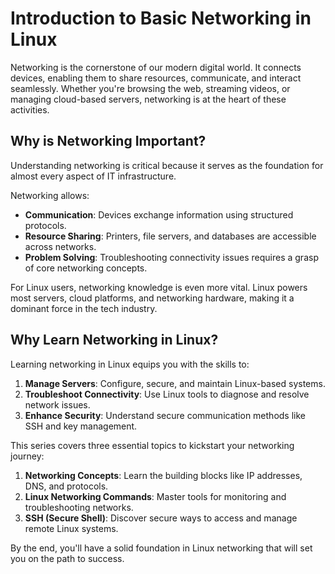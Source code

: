# Introduction to Basic Networking in Linux

Networking is the cornerstone of our modern digital world. It connects devices, enabling them to share resources, communicate, and interact seamlessly. Whether you're browsing the web, streaming videos, or managing cloud-based servers, networking is at the heart of these activities.

## Why is Networking Important?

Understanding networking is critical because it serves as the foundation for almost every aspect of IT infrastructure.

Networking allows:

- **Communication**: Devices exchange information using structured protocols.
- **Resource Sharing**: Printers, file servers, and databases are accessible across networks.
- **Problem Solving**: Troubleshooting connectivity issues requires a grasp of core networking concepts.

For Linux users, networking knowledge is even more vital. Linux powers most servers, cloud platforms, and networking hardware, making it a dominant force in the tech industry.

## Why Learn Networking in Linux?

Learning networking in Linux equips you with the skills to:
1. **Manage Servers**: Configure, secure, and maintain Linux-based systems.
2. **Troubleshoot Connectivity**: Use Linux tools to diagnose and resolve network issues.
3. **Enhance Security**: Understand secure communication methods like SSH and key management.

This series covers three essential topics to kickstart your networking journey:
1. **Networking Concepts**: Learn the building blocks like IP addresses, DNS, and protocols.
2. **Linux Networking Commands**: Master tools for monitoring and troubleshooting networks.
3. **SSH (Secure Shell)**: Discover secure ways to access and manage remote Linux systems.

By the end, you'll have a solid foundation in Linux networking that will set you on the path to success.
